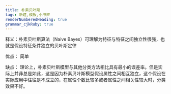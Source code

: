 ```yaml
---
title: 朴素贝叶斯 
tags: 新建,模板,小书匠
renderNumberedHeading: true
grammar_cjkRuby: true
---
```



释义：朴素贝叶斯算法（Naive Bayes）可理解为特征与特征之间独立性很强，也就是假设特征条件独立的贝叶斯定律

优点：
简单



缺点：
理论上，朴素贝叶斯模型与其他分类方法相比具有最小的误差率。但是实际上并非总是如此，这是因为朴素贝叶斯模型假设属性之间相互独立，这个假设在实际应用中往往是不成立的，在属性个数比较多或者属性之间相关性较大时，分类效果不好。

